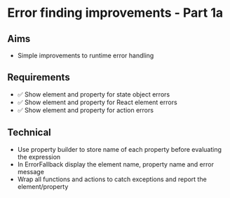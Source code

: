 Error finding improvements - Part 1a
====================================

Aims
----

- Simple improvements to runtime error handling

Requirements
------------

- ✅ Show element and property for state object errors
- ✅ Show element and property for React element errors
- ✅ Show element and property for action errors

Technical
---------

- Use property builder to store name of each property before evaluating the expression
- In ErrorFallback display the element name, property name and error message
- Wrap all functions and actions to catch exceptions and report the element/property
